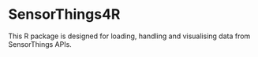 # SensorThings4R

This R package is designed for loading, handling and visualising data from SensorThings APIs.
